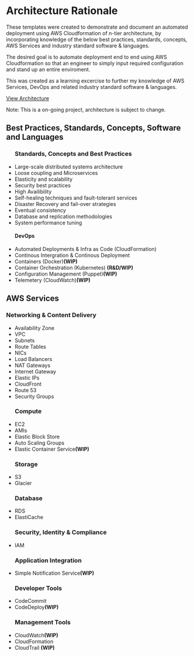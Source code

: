 <h1>Architecture Rationale</h1>

These templates were created to demonstrate and document an automated deployment using AWS Cloudformation of n-tier architecture, by incorporating knowledge of the below best practices, standards, concepts, AWS Services and industry standard software & languages.

The desired goal is to automate deployment end to end using AWS Cloudformation so that an engineer to simply input required configuration and stand up an entire enviroment.

This was created as a learning excercise to further my knowledge of AWS Services, DevOps and related industry standard software & languages.


<a href="https://s3-ap-southeast-2.amazonaws.com/oliverjamesfletcher/GitHub/Oliver+James+Fletcher.png">View Architecture</a>

Note: This is a on-going project, architecture is subject to change.

<h2>Best Practices, Standards, Concepts, Software and Languages</h2>

<ul style="list-style-type:disc">
<h3><b>Standards, Concepts and Best Practices</b></h3>
<li>Large-scale distributed systems architecture</li>
<li>Loose coupling and Microservices</li>
<li>Elasticity and scalability</li>
<li>Security best practices</li>
<li>High Availibility</li>
<li>Self-healing techniques and fault-tolerant services</li>
<li>Disaster Recovery and fail-over strategies</li>
<li>Eventual consistency</li>
<li>Database and replication methodologies</li>
<li>System performance tuning</li></ul>

<ul style="list-style-type:disc">
<h4><b>DevOps</b></h4>
<li>Automated Deployments & Infra as Code (CloudFormation)</b></li>
<li>Continous Intergration & Continous Deployment</li>
<li>Containers (Docker)<b>(WIP)</b></li>
<li>Container Orchestration (Kubernetes) <b>(R&D/WIP)</b></li>
<li>Configuration Management (Puppet)<b>(WIP)</b></li>
<li>Telemetery (CloudWatch)<b>(WIP)</b></li></ul>

<h2>AWS Services</h2>

<h3><b>Networking & Content Delivery</b></h3>

<ul style="list-style-type:disc">
<li>Availability Zone</li>
<li>VPC</li>
<li>Subnets</li>
<li>Route Tables</li>
<li>NICs</li>
<li>Load Balancers</li>
<li>NAT Gateways</li>
<li>Internet Gateway</li>
<li>Elastic IPs</li>
<li>CloudFront</li>
<li>Route 53</li>
<li>Security Groups</li></ul>

<ul style="list-style-type:disc">
<h3><b>Compute</b></h3>
<li>EC2</li>
<li>AMIs</li>
<li>Elastic Block Store</li>
<li>Auto Scaling Groups</li>
<li>Elastic Container Service<b>(WIP)</b></li></ul>

<ul style="list-style-type:disc">
<h3><b>Storage</b></h3>
<li>S3</li>
<li>Glacier</li></ul>

<ul style="list-style-type:disc">
<h3><b>Database</b></h3>
<li>RDS</li>
<li>ElastiCache</li></ul>

<ul style="list-style-type:disc">
<h3><b>Security, Identity & Compliance</b></h3>
<li>IAM</li></ul>

<ul style="list-style-type:disc">
<h3><b>Application Integration</b></h3>
<li>Simple Notification Service<b>(WIP)</b></li></ul>

<ul style="list-style-type:disc">
<h3><b>Developer Tools</b></h3>
<li>CodeCommit</li>
<li>CodeDeploy<b>(WIP)</b></li></ul>

<ul style="list-style-type:disc">
<h3><b>Management Tools</b></h3>
<li>CloudWatch<b>(WIP)</b></li>
<li>CloudFormation</li>
<li>CloudTrail <b>(WIP)</b></li></ul>
